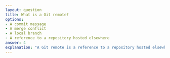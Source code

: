 ```yaml
---
layout: question
title: What is a Git remote?
options:
- A commit message
- A merge conflict
- A local branch
- A reference to a repository hosted elsewhere
answer: 4
explanation: "A Git remote is a reference to a repository hosted elsewhere (like GitHub, GitLab). It allows you to synchronize your local repository with repositories on other servers."
---
```

